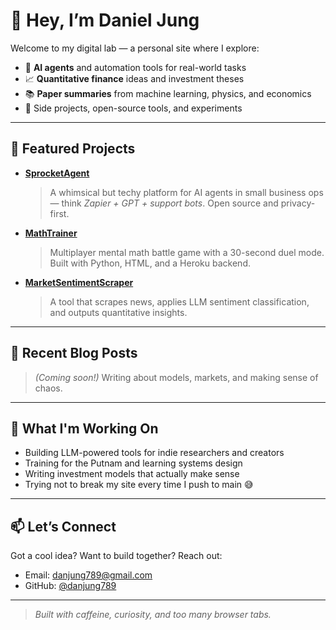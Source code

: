 # 👋 Hey, I’m Daniel Jung

Welcome to my digital lab — a personal site where I explore:

- 🤖 **AI agents** and automation tools for real-world tasks  
- 📈 **Quantitative finance** ideas and investment theses  
- 📚 **Paper summaries** from machine learning, physics, and economics  
- 🧩 Side projects, open-source tools, and experiments  

---

## 🚀 Featured Projects

- **[SprocketAgent](https://github.com/danjung789/SprocketAgent)**  
  > A whimsical but techy platform for AI agents in small business ops — think *Zapier + GPT + support bots*. Open source and privacy-first.

- **[MathTrainer](https://github.com/danjung789/MathTrainer)**  
  > Multiplayer mental math battle game with a 30-second duel mode. Built with Python, HTML, and a Heroku backend.

- **[MarketSentimentScraper](https://github.com/danjung789/MarketSentimentScraper)**  
  > A tool that scrapes news, applies LLM sentiment classification, and outputs quantitative insights.

---

## 📖 Recent Blog Posts

> *(Coming soon!)* Writing about models, markets, and making sense of chaos.

---

## 🧪 What I'm Working On

- Building LLM-powered tools for indie researchers and creators  
- Training for the Putnam and learning systems design  
- Writing investment models that actually make sense  
- Trying not to break my site every time I push to main 😅

---

## 📫 Let’s Connect

Got a cool idea? Want to build together? Reach out:
- Email: [danjung789@gmail.com](mailto:danjung789@gmail.com)
- GitHub: [@danjung789](https://github.com/danjung789)

---

> *Built with caffeine, curiosity, and too many browser tabs.*
